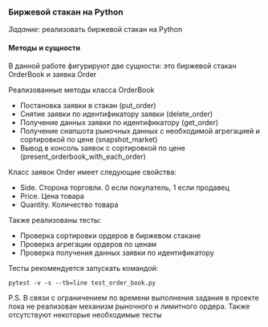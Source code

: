 ### Биржевой стакан на Python

*Задание*: реализовать биржевой стакан на Python

#### Методы и сущности
В данной работе фигурируют две сущности: это биржевой стакан OrderBook и заявка Order

Реализованные методы класса OrderBook
* Постановка заявки в стакан (put_order)
* Снятие заявки по идентификатору заявки (delete_order)
* Получение данных заявки по идентификатору (get_order)
* Получение снапшота рыночных данных с необходимой агрегацией и сортировкой по цене (snapshot_market) 
* Вывод в консоль заявок с сортировкой по цене (present_orderbook_with_each_order)

Класс заявок Order имеет следующие свойства:
* Side. Сторона торговли. 0 если покупатель, 1 если продавец
* Price. Цена товара
* Quantity. Количество товара  

Также реализованы тесты:
* Проверка сортировки ордеров в биржевом стакане
* Проверка агрегации ордеров по ценам
* Проверка получения данных заявки по идентификатору

Тесты рекомендуется запускать командой:
```
pytest -v -s --tb=line test_order_book.py
```

P.S. В связи с ограничением по времени выполнения задания в проекте пока не реализован механизм рыночного и лимитного ордера. Также отсутствуют некоторые необходимые тесты